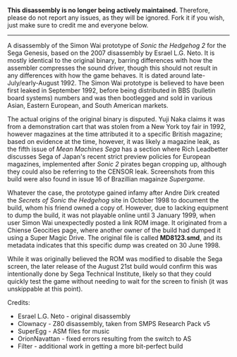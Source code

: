**This disassembly is no longer being actively maintained.** Therefore, please do not report any issues, as they will be ignored. Fork it if you wish, just make sure to credit me and everyone below.

----
A disassembly of the Simon Wai prototype of _Sonic the Hedgehog 2_ for the Sega Genesis, based on the 2007 disassembly by Esrael L.G. Neto. It is mostly identical to the original binary, barring differences with how the assembler compresses the sound driver, though this should not result in any differences with how the game behaves. It is dated around late-July/early-August 1992. The Simon Wai prototype is believed to have been first leaked in September 1992, before being distributed in BBS (bulletin board systems) numbers and was then bootlegged and sold in various Asian, Eastern European, and South American markets.

The actual origins of the original binary is disputed. Yuji Naka claims it was from a demonstration cart that was stolen from a New York toy fair in 1992, however magazines at the time attributed it to a specific British magazine; based on evidence at the time, however, it was likely a magazine leak, as the fifth issue of _Mean Machines Sega_ has a section where Rich Leadbetter discusses Sega of Japan's recent strict preview policies for European magazines, implemented after _Sonic 2_ pirates began cropping up, although they could also be referring to the CENSOR leak. Screenshots from this build were also found in issue 16 of Brazillian magainze _Supergame_.

Whatever the case, the prototype gained infamy after Andre Dirk created the _Secrets of Sonic the Hedgehog_ site in October 1998 to document the build, whom his friend owned a copy of. However, due to lacking equipment to dump the build, it was not playable online until 3 January 1999, when user Simon Wai unexpectedly posted a link ROM image. It originated from a Chiense Geocities page, where another owner of the build had dumped it using a Super Magic Drive. The original file is called **MD8123.smd**, and its metadata indicates that this specific dump was created on 30 June 1998.

While it was originally believed the ROM was modified to disable the Sega screen, the later release of the August 21st build would confirm this was intentionally done by Sega Technical Institute, likely so that they could quickly test the game without needing to wait for the screen to finish (it was unskippable at this point).

Credits:
* Esrael L.G. Neto - original disassembly
* Clownacy - Z80 disassembly, taken from SMPS Research Pack v5
* SuperEgg - ASM files for music
* OrionNavattan - fixed errors resulting from the switch to AS
* Filter - additional work in getting a more bit-perfect build
